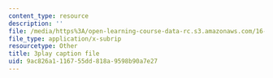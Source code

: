 ```yaml
---
content_type: resource
description: ''
file: /media/https%3A/open-learning-course-data-rc.s3.amazonaws.com/16-842-fundamentals-of-systems-engineering-fall-2015/9ac826a1116755dd818a9598b90a7e27_9AtMQqCBdhw.vtt
file_type: application/x-subrip
resourcetype: Other
title: 3play caption file
uid: 9ac826a1-1167-55dd-818a-9598b90a7e27
---
```

